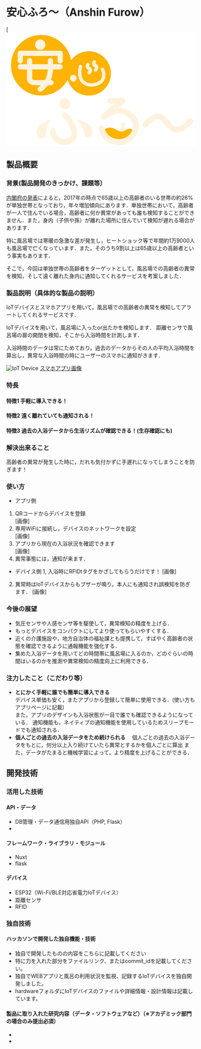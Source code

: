 # 安心ふろ～（Anshin Furow）

[![IMAGE ALT TEXT HERE](Frontend/assets/logo/anshin_furow.png)
## 製品概要
### 背景(製品開発のきっかけ、課題等）
[内閣府の発表](https://www8.cao.go.jp/kourei/whitepaper/w-2017/html/zenbun/s1_2_1.html)によると，2017年の時点で65歳以上の高齢者のいる世帯の約26%が単独世帯となっており，年々増加傾向にあります．単独世帯において，高齢者が一人で住んでいる場合，高齢者に何か異常があっても誰も検知することができません．また，身内（子供や孫）が離れた場所に住んでいて検知が遅れる場合があります．

特に風呂場では寒暖の急激な差が発生し，ヒートショック等で年間約1万9000人も風呂場で亡くなっています．また，そのうち9割以上は65歳以上の高齢者という事実もあります．

そこで，今回は単独世帯の高齢者をターゲットとして，風呂場での高齢者の異常を検知，そして遠く離れた身内に通知してくれるサービスを考案しました．


### 製品説明（具体的な製品の説明）

IoTデバイスとスマホアプリを用いて，風呂場での高齢者の異常を検知してアラートしてくれるサービスです．

IoTデバイスを用いて，風呂場に入ったor出たかを検知します．
距離センサで風呂場の扉の開閉を検知，そこから入浴時間を計測します．

入浴時間のデータは常にためており，過去のデータからその人の平均入浴時間を算出し，異常な入浴時間の時にユーザーのスマホに通知がきます．

![IoT Device](https://user-images.githubusercontent.com/49345024/98411801-10a22600-20ba-11eb-8396-64ec01ce0d45.jpg)
[スマホアプリ画像](https://github.com/jphacks/F_2009/blob/master/Frontend/static/bath1.png)

### 特長
#### 特徴1 手軽に導入できる！

#### 特徴2 遠く離れていても通知される！

#### 特徴3 過去の入浴データから生活リズムが確認できる！(生存確認にも)

### 解決出来ること

高齢者の異常が発生した時に，だれも気付かずに手遅れになってしまうことを防ぎます！

### 使い方

* アプリ側
1. QRコードからデバイスを登録  
[画像]
2. 専用WiFiに接続し，デバイスのネットワークを設定  
[画像]
3. アプリから現在の入浴状況を確認できます  
[画像]
4. 異常事態には，通知が来ます．  


* デバイス側
1, 入浴時にRFIDtタグをかざしてもらうだけです！
[画像]
2. 異常時はIoTデバイスからもブザーが鳴り，本人にも通知され誤検知を防ぎます．
[画像]

### 今後の展望
* 気圧センサや人感センサ等を駆使して，異常検知の精度を上げる．
* もっとデバイスをコンパクトにしてより使ってもらいやすくする．
* 近くの介護施設や，地方自治体の福祉課とも提携して，すばやく高齢者の状態を確認できるように通報機能を強化する．
* 集めた入浴データを用いてどの時間帯に風呂場に入るのか，どのぐらいの時間はいるのかを推測や異常検知の精度向上に利用できる．


### 注力したこと（こだわり等）
* **とにかく手軽に誰でも簡単に導入できる**  
  デバイス単価も安く，またアプリから登録して簡単に使用できる．(使い方もアプリページに記載)  
  また，アプリのデザインも入浴状態が一目で誰でも確認できるようになっている．
  通知機能も，ネイティブの通知機能を使用しているためスリープモードでも通知される．  
* **個人ごとの過去の入浴データをため続けられる**
　個人ごとの過去の入浴データをもとに，何分以上入り続けていたら異常とするかを個人ごとに算出
  また，データがたまると機械学習によって，より精度を上げることができる．
 
## 開発技術
### 活用した技術
#### API・データ
* DB管理・データ通信用独自API（PHP, Flask）
* 

#### フレームワーク・ライブラリ・モジュール
* Nuxt
* flask

#### デバイス
* ESP32（Wi-Fi/BLE対応省電力IoTデバイス）
* 距離センサ
* RFID

### 独自技術
#### ハッカソンで開発した独自機能・技術
* 独自で開発したものの内容をこちらに記載してください
* 特に力を入れた部分をファイルリンク、またはcommit_idを記載してください。
* 独自でWEBアプリと風呂の利用状況を監視、記録するIoTデバイスを独自開発しました。
* hardwareフォルダにIoTデバイスのファイルや詳細情報・設計情報は記載しています。

#### 製品に取り入れた研究内容（データ・ソフトウェアなど）（※アカデミック部門の場合のみ提出必須）
* 
* 
